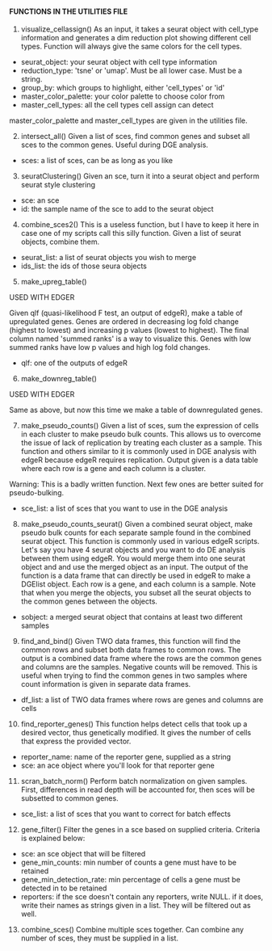 #### FUNCTIONS IN THE UTILITIES FILE 

1. visualize_cellassign()
As an input, it takes a seurat object with cell_type information and generates a dim reduction plot showing different cell types. Function will always give the same colors for the cell types.

 - seurat_object: your seurat object with cell type information 
 - reduction_type: 'tsne' or 'umap'. Must be all lower case. Must be a string.
 - group_by: which groups to highlight, either 'cell_types' or 'id'
 - master_color_palette: your color palette to choose color from 
 - master_cell_types: all the cell types cell assign can detect

master_color_palette and master_cell_types are given in the utilities file. 

2. intersect_all()
Given a list of sces, find common genes and subset all sces to the common genes. Useful during DGE analysis. 

 - sces: a list of sces, can be as long as you like
 
3. seuratClustering()
Given an sce, turn it into a seurat object and perform seurat style clustering

 - sce: an sce
 - id: the sample name of the sce to add to the seurat object 
 
4. combine_sces2()
This is a useless function, but I have to keep it here in case one of my scripts call this silly function. 
Given a list of seurat objects, combine them. 

 - seurat_list: a list of seurat objects you wish to merge 
 - ids_list: the ids of those seura objects 
 
5. make_upreg_table()

USED WITH EDGER

Given qlf (quasi-likelihood F test, an output of edgeR), make a table of upregulated genes. 
Genes are ordered in decreasing log fold change (highest to lowest) and increasing p values (lowest to highest). The final column named 'summed ranks' is a way to visualize this. Genes with low summed ranks have low p values and high log fold changes. 

 - qlf: one of the outputs of edgeR 
 
6. make_downreg_table()

USED WITH EDGER

Same as above, but now this time we make a table of downregulated genes. 

7. make_pseudo_counts()
Given a list of sces, sum the expression of cells in each cluster to make pseudo bulk counts. This allows us to overcome the issue of lack of replication by treating each cluster as a sample. This function and others similar to it is commonly used in DGE analysis with edgeR because edgeR requires replication. Output given is a data table where each row is a gene and each column is a cluster.

Warning: This is a badly written function. Next few ones are better suited for pseudo-bulking. 

 - sce_list: a list of sces that you want to use in the DGE analysis
 
8. make_pseudo_counts_seurat()
Given a combined seurat object, make pseudo bulk counts for each separate sample found in the combined seurat object. This function is commonly used in various edgeR scripts. Let's say you have 4 seurat objects and you want to do DE analysis between them using edgeR. You would merge them into one seurat object and and use the merged object as an input. The output of the function is a data frame that can directly be used in edgeR to make a DGElist object. Each row is a gene, and each column is a sample. Note that when you merge the objects, you subset all the seurat objects to the common genes between the objects. 

 - sobject: a merged seurat object that contains at least two different samples
 
9. find_and_bind()
Given TWO data frames, this function will find the common rows and subset both data frames to common rows. The output is a combined data frame where the rows are the common genes and columns are the samples. Negative counts will be removed. This is useful when trying to find the common genes in two samples where count information is given in separate data frames. 

 - df_list: a list of TWO data frames where rows are genes and columns are cells 
 
10. find_reporter_genes() 
This function helps detect cells that took up a desired vector, thus genetically modified. It gives the number of cells that express the provided vector. 

 - reporter_name: name of the reporter gene, supplied as a string 
 - sce: an ace object where you'll look for that reporter gene 
 
11. scran_batch_norm() 
Perform batch normalization on given samples. First, differences in read depth will be accounted for, then sces will be subsetted to common genes. 

 - sce_list: a list of sces that you want to correct for batch effects 
 
12. gene_filter()
Filter the genes in a sce based on supplied criteria. Criteria is explained below: 

 - sce: an sce object that will be filtered
 - gene_min_counts: min number of counts a gene must have to be retained 
 - gene_min_detection_rate: min percentage of cells a gene must be detected in to be retained 
 - reporters: if the sce doesn't contain any reporters, write NULL. if it does, write their names as strings given in a list. They will be filtered out as well. 
 
13. combine_sces()
Combine multiple sces together. Can combine any number of sces, they must be supplied in a list. 



























